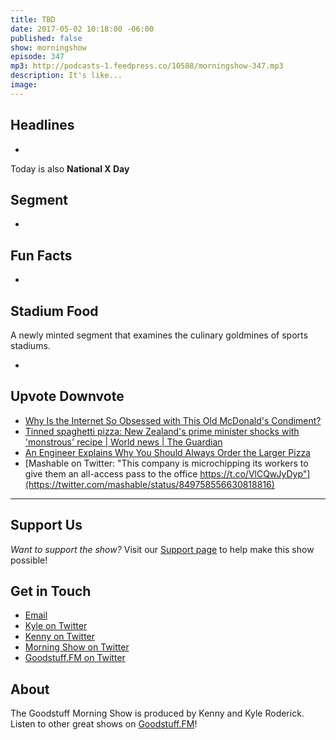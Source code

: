 ```yaml
---
title: TBD
date: 2017-05-02 10:18:00 -06:00
published: false
show: morningshow
episode: 347
mp3: http://podcasts-1.feedpress.co/10588/morningshow-347.mp3
description: It's like...
image: 
---
```


## Headlines
- 

Today is also **National X Day**

## Segment
- 

## Fun Facts
- 

## Stadium Food
A newly minted segment that examines the culinary goldmines of sports stadiums.

- 

## Upvote Downvote
- [Why Is the Internet So Obsessed with This Old McDonald's Condiment?](https://food52.com/blog/19447-why-is-the-internet-so-obsessed-with-this-old-mcdonald-s-condiment)
- [Tinned spaghetti pizza: New Zealand's prime minister shocks with 'monstrous' recipe | World news | The Guardian](https://www.theguardian.com/world/2017/apr/06/tinned-spaghetti-pizza-new-zealands-prime-minister-shocks-with-monstrous-recipe)
- [An Engineer Explains Why You Should Always Order the Larger Pizza](http://lifehacker.com/an-engineer-explains-why-you-should-always-order-the-la-1532897984)
- [Mashable on Twitter: "This company is microchipping its workers to give them an all-access pass to the office https://t.co/VlCQwJyDyp"](https://twitter.com/mashable/status/849758556630818816)

***

## Support Us
*Want to support the show?* Visit our [Support page](https://goodstuff.fm/support) to help make this show possible!

## Get in Touch
- [Email](mailto:kyle@goodstuff.fm)
- [Kyle on Twitter](http://twitter.com/dogburps)
- [Kenny on Twitter](http://twitter.com/kennyaroderick)
- [Morning Show on Twitter](http://twitter.com/morningshowam)
- [Goodstuff.FM on Twitter](http://twitter.com/goodstufffm)

## About
The Goodstuff Morning Show is produced by Kenny and Kyle Roderick. Listen to other great shows on [Goodstuff.FM](http://goodstuff.fm/shows)!

